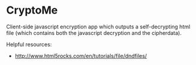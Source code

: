 CryptoMe
===

Client-side javascript encryption app which outputs a self-decrypting html file (which contains both the javascript decryption and the cipherdata).

Helpful resources:
* <http://www.html5rocks.com/en/tutorials/file/dndfiles/>

